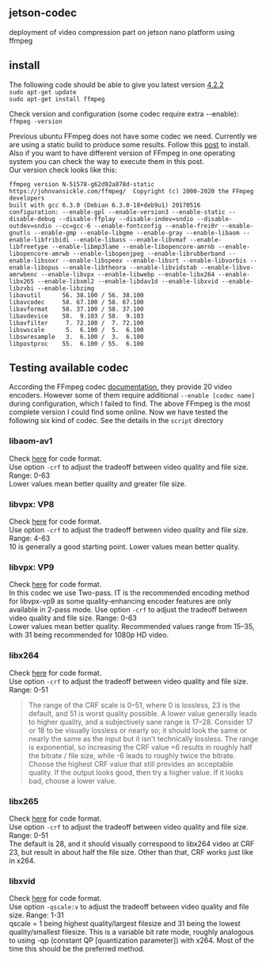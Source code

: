 ## jetson-codec
deployment of video compression part on jetson nano platform using ffmpeg  

## install
The following code should be able to give you latest version [4.2.2](https://launchpad.net/ubuntu/+source/ffmpeg)  
`sudo apt-get update`  
`sudo apt-get install ffmpeg`  

Check version and configuration (some codec require extra --enable):
`ffmpeg -version`  

Previous ubuntu FFmpeg does not have some codec we need. Currently we are using a static build to produce some results. Follow this [post](https://www.johnvansickle.com/ffmpeg/faq/) to install. Also if you want to have different version of FFmpeg in one operating system you can check the way to execute them in this post.  
Our version check looks like this:  
```
ffmpeg version N-51578-g62d92a878d-static https://johnvansickle.com/ffmpeg/  Copyright (c) 2000-2020 the FFmpeg developers  
built with gcc 6.3.0 (Debian 6.3.0-18+deb9u1) 20170516  
configuration: --enable-gpl --enable-version3 --enable-static --disable-debug --disable-ffplay --disable-indev=sndio --disable-outdev=sndio --cc=gcc-6 --enable-fontconfig --enable-frei0r --enable-gnutls --enable-gmp --enable-libgme --enable-gray --enable-libaom --enable-libfribidi --enable-libass --enable-libvmaf --enable-libfreetype --enable-libmp3lame --enable-libopencore-amrnb --enable-libopencore-amrwb --enable-libopenjpeg --enable-librubberband --enable-libsoxr --enable-libspeex --enable-libsrt --enable-libvorbis --enable-libopus --enable-libtheora --enable-libvidstab --enable-libvo-amrwbenc --enable-libvpx --enable-libwebp --enable-libx264 --enable-libx265 --enable-libxml2 --enable-libdav1d --enable-libxvid --enable-libzvbi --enable-libzimg  
libavutil      56. 38.100 / 56. 38.100  
libavcodec     58. 67.100 / 58. 67.100  
libavformat    58. 37.100 / 58. 37.100  
libavdevice    58.  9.103 / 58.  9.103  
libavfilter     7. 72.100 /  7. 72.100  
libswscale      5.  6.100 /  5.  6.100  
libswresample   3.  6.100 /  3.  6.100  
libpostproc    55.  6.100 / 55.  6.100  
```

## Testing available codec
According the FFmpeg codec [documentation](https://www.ffmpeg.org/ffmpeg-codecs.html#mpeg2), they provide 20 video encoders. However some of them require additional `--enable [codec name]` during configuration, which I failed to find. The above FFmpeg is the most complete version I could find some online. Now we have tested the following six kind of codec. See the details in the `script` directory  
### libaom-av1
Check [here](https://trac.ffmpeg.org/wiki/Encode/AV1) for code format.  
Use option `-crf` to adjust the tradeoff between video quality and file size. Range: 0-63  
Lower values mean better quality and greater file size.  

### libvpx: VP8
Check [here](https://trac.ffmpeg.org/wiki/Encode/VP8) for code format.  
Use option `-crf` to adjust the tradeoff between video quality and file size. Range: 4-63  
10 is generally a good starting point. Lower values mean better quality.  

### libvpx: VP9
Check [here](https://trac.ffmpeg.org/wiki/Encode/VP9) for code format.  
In this codec we use Two-pass. IT is the recommended encoding method for libvpx-vp9 as some quality-enhancing encoder features are only available in 2-pass mode.
Use option `-crf` to adjust the tradeoff between video quality and file size. Range: 0-63  
Lower values mean better quality. Recommended values range from 15–35, with 31 being recommended for 1080p HD video.  

### libx264
Check [here](https://trac.ffmpeg.org/wiki/Encode/H.264) for code format.  
Use option `-crf` to adjust the tradeoff between video quality and file size. Range: 0-51  
>The range of the CRF scale is 0–51, where 0 is lossless, 23 is the default, and 51 is worst quality possible. A lower value generally leads to higher quality, and a subjectively sane range is 17–28. Consider 17 or 18 to be visually lossless or nearly so; it should look the same or nearly the same as the input but it isn't technically lossless. 
>The range is exponential, so increasing the CRF value +6 results in roughly half the bitrate / file size, while -6 leads to roughly twice the bitrate.
>Choose the highest CRF value that still provides an acceptable quality. If the output looks good, then try a higher value. If it looks bad, choose a lower value.

### libx265
Check [here](https://trac.ffmpeg.org/wiki/Encode/H.265) for code format.  
Use option `-crf` to adjust the tradeoff between video quality and file size. Range: 0-51  
The default is 28, and it should visually correspond to libx264 video at CRF 23, but result in about half the file size. Other than that, CRF works just like in x264.  

### libxvid
Check [here](https://trac.ffmpeg.org/wiki/Encode/MPEG-4) for code format.  
Use option `-qscale:v` to adjust the tradeoff between video quality and file size. Range: 1-31  
qscale = 1 being highest quality/largest filesize and 31 being the lowest quality/smallest filesize. This is a variable bit rate mode, roughly analogous to using -qp (constant QP [quantization parameter]) with x264. Most of the time this should be the preferred method.







